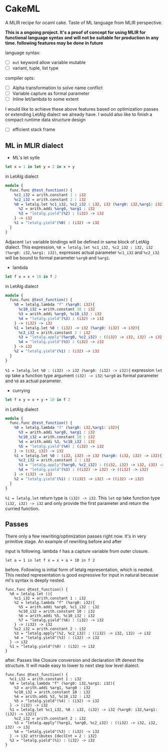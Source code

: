 # CakeML

A MLIR recipe for ocaml cake. Taste of ML language from MLIR perspective.

**This is a ongoing project. It's a proof of concept for using MLIR for functional language syntax and will not be suitable for production in any time. following features may be done in future**

language syntax:
- [ ] `mut` keyword allow variable mutable
- [ ] variant, tuple, list type

compiler opts:
- [ ] Alpha transformation to solve name conflict
- [ ] Variable capture as formal parameter
- [ ] Inline let/lambda to some extent

I would like to achieve these above features based on optimization passes or extending LetAlg dialect we already have. I would also like to finish a compact runtime data structure design

- [ ] efficient stack frame

## ML in MLIR dialect

- ML's let sytle
```ocaml
let x = 1 in let y = 2 in x + y
```

in LetAlg dialect
```llvm
module {
  func.func @test_function() {
    %c1_i32 = arith.constant 1 : i32
    %c2_i32 = arith.constant 2 : i32
    %0 = letalg.let %c1_i32, %c2_i32 : i32, i32 (%arg0: i32,%arg1: i32){
      %2 = arith.addi %arg0, %arg1 : i32
      %3 = "letalg.yield"(%2) : (i32) -> i32
    } -> i32
    %1 = "letalg.yield"(%0) : (i32) -> i32
  }
}
```
Adjacent `let` variable bindings will be defined in same block of LetAlg dialect. This expression, `%0 = letalg.let %c1_i32, %c2_i32 : i32, i32 (%arg0: i32,%arg1: i32)`, expresses actual parameter `%c1_i32` and `%c2_i32` will be bound to formal parameter `%arg0` and `%arg1`.

- lambda
```ocaml
let f x = x + 10 in f 2
```

in LetAlg dialect
```llvm
module {
  func.func @test_function() {
    %0 = letalg.lambda "f" (%arg0: i32){
      %c10_i32 = arith.constant 10 : i32
      %3 = arith.addi %arg0, %c10_i32 : i32
      %4 = "letalg.yield"(%3) : (i32) -> i32
    } -> (i32) -> i32
    %1 = letalg.let %0 : (i32) -> i32 (%arg0: (i32) -> i32){
      %c2_i32 = arith.constant 2 : i32
      %3 = "letalg.apply"(%arg0, %c2_i32) : ((i32) -> i32, i32) -> i32
      %4 = "letalg.yield"(%3) : (i32) -> i32
    } -> i32
    %2 = "letalg.yield"(%1) : (i32) -> i32
  }
}
```

`%1 = letalg.let %0 : (i32) -> i32 (%arg0: (i32) -> i32){` expression `let` op take a function type argument `(i32) -> i32`: `%arg0` as formal parameter and `%0` as actual parameter.

- currying

```ocaml
let f x y = x + y + 10 in f 2
```

in LetAlg dialect
```llvm
module {
  func.func @test_function() {
    %0 = letalg.lambda "f" (%arg0: i32,%arg1: i32){
      %3 = arith.addi %arg0, %arg1 : i32
      %c10_i32 = arith.constant 10 : i32
      %4 = arith.addi %3, %c10_i32 : i32
      %5 = "letalg.yield"(%4) : (i32) -> i32
    } -> (i32, i32) -> i32
    %1 = letalg.let %0 : (i32, i32) -> i32 (%arg0: (i32, i32) -> i32){
      %c2_i32 = arith.constant 2 : i32
      %3 = "letalg.apply"(%arg0, %c2_i32) : ((i32, i32) -> i32, i32) -> ((i32) -> i32)
      %4 = "letalg.yield"(%3) : ((i32) -> i32) -> ((i32) -> i32)
    } -> (i32) -> i32
    %2 = "letalg.yield"(%1) : ((i32) -> i32) -> ((i32) -> i32)
  }
}
```

`%1 = letalg.let` return type is `(i32) -> i32`. This `let` op take function type `(i32, i32) -> i32` and only provide the first parameter and return the curried function.

## Passes

There only a few rewriting/optimization passes right now. It's in very primitive stage. An example of rewriting before and after

input is following. lambda `f` has a capture variable from outer closure.
```
let a = 1 in let f x = x + a + 10 in f 2
```

before. Following is initial form of letalg representation, which is nested. This nested representation is good expressive for input in natural because ml's syntax is deeply nested.
```
func.func @test_function() {
  %0 = letalg.let (){
    %c1_i32 = arith.constant 1 : i32
    %2 = letalg.lambda "f" (%arg0: i32){
      %5 = arith.addi %arg0, %c1_i32 : i32
      %c10_i32 = arith.constant 10 : i32
      %6 = arith.addi %5, %c10_i32 : i32
      %7 = "letalg.yield"(%6) : (i32) -> i32
    } -> (i32) -> i32
    %c2_i32 = arith.constant 2 : i32
    %3 = "letalg.apply"(%2, %c2_i32) : ((i32) -> i32, i32) -> i32
    %4 = "letalg.yield"(%3) : (i32) -> i32
  } -> i32
  %1 = "letalg.yield"(%0) : (i32) -> i32
}
```

after. Passes like Closure conversion and declaration lift denest the structure. It will made easy to lower to next step low level dialect.
```
func.func @test_function() {
  %c1_i32 = arith.constant 1 : i32
  %0 = letalg.lambda "f" (%arg0: i32,%arg1: i32){
    %3 = arith.addi %arg1, %arg0 : i32
    %c10_i32 = arith.constant 10 : i32
    %4 = arith.addi %3, %c10_i32 : i32
    %5 = "letalg.yield"(%4) : (i32) -> i32
  } -> (i32) -> i32
  %1 = letalg.let %c1_i32, %0 : i32, (i32) -> i32 (%arg0: i32,%arg1: (i32) -> i32){
    %c2_i32 = arith.constant 2 : i32
    %3 = "letalg.apply"(%arg1, %arg0, %c2_i32) : ((i32) -> i32, i32, i32) -> i32
    %4 = "letalg.yield"(%3) : (i32) -> i32
  } -> i32 attributes {declCnt = 2 : i32}
  %2 = "letalg.yield"(%1) : (i32) -> i32
}
```